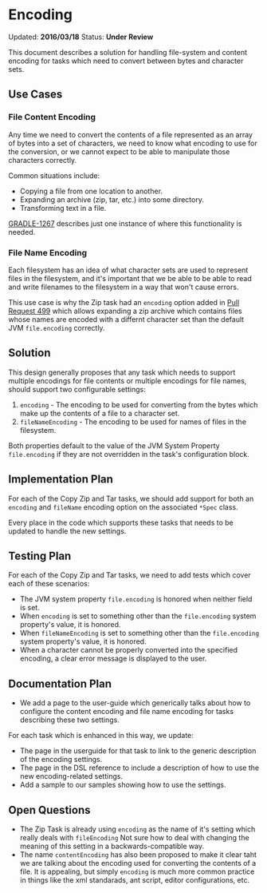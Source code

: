 # Encoding

Updated: __2016/03/18__
Status: __Under Review__

This document describes a solution for handling file-system and content encoding for tasks which need to convert between bytes and character sets.

## Use Cases

### File Content Encoding

Any time we need to convert the contents of a file represented as an array of bytes into a set of characters, we need to know what encoding to use for the conversion, or we cannot expect to be able to manipulate those characters correctly.

Common situations include:

* Copying a file from one location to another.
* Expanding an archive (zip, tar, etc.) into some directory.
* Transforming text in a file.

[GRADLE-1267](https://issues.gradle.org/browse/GRADLE-1267) describes just one instance of where this functionality is needed.

### File Name Encoding

Each filesystem has an idea of what character sets are used to represent files in the filesystem, and it's important that we be able to be able to read and write filenames to the filesystem in a way that won't cause errors.

This use case is why the Zip task had an `encoding` option added in [Pull Request 499](https://github.com/gradle/gradle/pull/499) which allows expanding a zip archive which contains files whose names are encoded with a differnt character set than the default JVM `file.encoding` correctly.

## Solution

This design generally proposes that any task which needs to support multiple encodings for file contents or multiple encodings for file names, should support two configurable settings:

1. `encoding` - The encoding to be used for converting from the bytes which make up the contents of a file to a character set.
1. `fileNameEncoding` - The encoding to be used for names of files in the filesystem.

Both properties default to the value of the JVM System Property `file.encoding` if they are not overridden in the task's configuration block.

## Implementation Plan

For each of the Copy Zip and Tar tasks, we should add support for both an `encoding` and `fileName` encoding option on the associated `*Spec` class.

Every place in the code which supports these tasks that needs to be updated to handle the new settings.

## Testing Plan

For each of the Copy Zip and Tar tasks, we need to add tests which
cover each of these scenarios:

- The JVM system property `file.encoding` is honored when neither
field is set.
- When `encoding` is set to something other than the `file.encoding`
system property's value, it is honored.
- When `fileNameEncoding` is set to something other than the
`file.encoding` system property's value, it is honored.
- When a character cannot be properly converted into the specified
encoding, a clear error message is displayed to the user.

## Documentation Plan

- We add a page to the user-guide which generically talks about how to configure the content encoding and file name encoding for tasks describing these two settings.

For each task which is enhanced in this way, we update:

- The page in the userguide for that task to link to the generic description of the encoding settings.
- The page in the DSL reference to include a description of how to use the new encoding-related settings.
- Add a sample to our samples showing how to use the settings.

## Open Questions

- The Zip Task is already using `encoding` as the name of it's setting which really deals with `fileEncoding` Not sure how to deal with changing the meaning of this setting in a backwards-compatible way.
- The name `contentEncoding` has also been proposed to make it clear taht we are talking about the encoding used for converting the contents of a file. It is appealing, but simply `encoding` is much more common practice in things like the xml standarads, ant script, editor configurations, etc.
